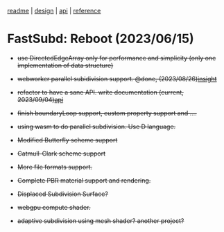[readme](../README.md)  | [design](design_note.md) | [api](api.md) | [reference](reference.md)

# FastSubd: Reboot (2023/06/15)

- <s>use DirectedEdgeArray only for performance and simplicity (only one implementation of data structure)<s>

- <s>webworker parallel subidivision support. </s> @done, (2023/08/26)[insight](multithread.md)

- refactor to have a sane API. write documentation (current, 2023/09/04)[api](api.md)

- finish boundaryLoop support, custom property support and ....

- using wasm to do parallel subdivision. Use D language.

- Modified Butterfly scheme support

- Catmull-Clark scheme support

- More file formats support.

- Complete PBR material support and rendering.

- Displaced Subdivision Surface?

- webgpu compute shader.

- adaptive subdivision using mesh shader? another project?

